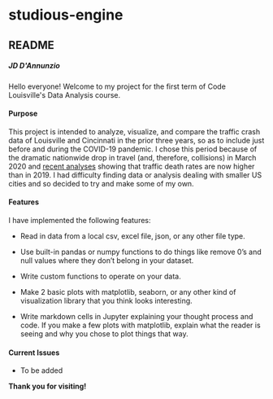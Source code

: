 # studious-engine

## README

##### JD D'Annunzio

Hello everyone! Welcome to my project for the first term of Code Louisville's Data Analysis course.

#### Purpose

This project is intended to analyze, visualize, and compare the traffic crash data of Louisville and Cincinnati in the prior three years, so as to include just before and during the COVID-19 pandemic. I chose this period because of the dramatic nationwide drop in travel (and, therefore, collisions) in March 2020 and [recent analyses](https://www.nsc.org/newsroom/nsc-analysis-traffic-is-back-to-prepandemic-levels) showing that traffic death rates are now higher than in 2019. I had difficulty finding data or analysis dealing with smaller US cities and so decided to try and make some of my own.

#### Features

I have implemented the following features:

- Read in data from a local csv, excel file, json, or any other file type.

- Use built-in pandas or numpy functions to do things like remove 0’s and null values where they don’t belong in your dataset.

- Write custom functions to operate on your data.

- Make 2 basic plots with matplotlib, seaborn, or any other kind of visualization library that you think looks interesting.

- Write markdown cells in Jupyter explaining your thought process and code. If you make a few plots with matplotlib, explain what the reader is seeing and why you chose to plot things that way.

#### Current Issues

- To be added

**Thank you for visiting!**